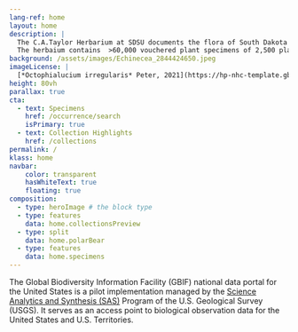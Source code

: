 ```yaml
---
lang-ref: home
layout: home
description: |
  The C.A.Taylor Herbarium at SDSU documents the flora of South Dakota and the NorthernGreat Plains. <span data-ajax-url="https://api.gbif.org/v1/occurrence/search?datasetKey=821cc27a-e3bb-4bc5-ac34-89ada245069d&limit=0">1,883</span> 
  The herbaium contains  >60,000 vouchered plant specimens of 2,500 plant species of which 14,500 are databased.
background: /assets/images/Echinecea_2844424650.jpeg
imageLicense: |
  [*Octophialucium irregularis* Peter, 2021](https://hp-nhc-template.gbif-staging.org/occurrence/search?entity=2571118608) Collected in United States of America, Florida Museum of Natural History Invertebrate Zoology. Licensed under [CC-BY-4.0](http://creativecommons.org/licenses/by-nc/4.0/)
height: 80vh
parallax: true
cta:
  - text: Specimens
    href: /occurrence/search
    isPrimary: true
  - text: Collection Highlights
    href: /collections
permalink: /
klass: home
navbar:
    color: transparent
    hasWhiteText: true
    floating: true
composition:
  - type: heroImage # the block type
  - type: features
    data: home.collectionsPreview
  - type: split
    data: home.polarBear
  - type: features
    data: home.specimens
---
```


The Global Biodiversity Information Facility (GBIF) national data portal for the United States is a pilot implementation managed by the [Science Analytics and Synthesis (SAS)](https://www.usgs.gov/core-science-systems/science-analytics-and-synthesis) Program of the U.S. Geological Survey (USGS). It serves as an access point to biological observation data for the United States and U.S. Territories.  
 


